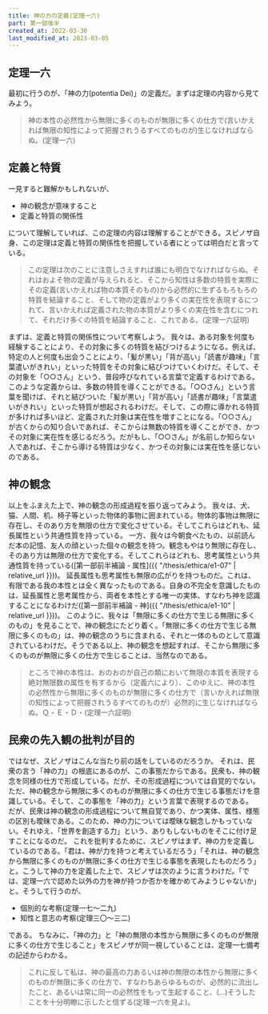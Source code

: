 ```yaml
---
title: 神の力の定義(定理一六)
part: 第一部後半
created_at: 2022-03-30
last_modified_at: 2023-03-05
---
```


## 定理一六

最初に行うのが、「神の力(potentia Dei)」の定義だ。まずは定理の内容から見てみよう。

>神の本性の必然性から無限に多くのものが無限に多くの仕方で(言いかえれば無限の知性によって把握されうるすべてのものが)生じなければならぬ。(定理一六)

## 定義と特質

一見すると難解かもしれないが、

- 神の観念が意味すること
- 定義と特質の関係性

について理解していれば、この定理の内容は理解することができる。スピノザ自身、この定理は定義と特質の関係性を把握している者にとっては明白だと言っている。

>この定理は次のことに注意しさえすれば誰にも明白でなければならぬ。それはおよそ物の定義が与えられると、そこから知性は多数の特質を実際にその定義(言いかえれば物の本質そのもの)から必然的に生ずるもろもろの特質を結論すること、そして物の定義がより多くの実在性を表現するにつれて、言いかえれば定義された物の本質がより多くの実在性を含むにつれて、それだけ多くの特質を結論すること、これである。(定理一六証明)

まずは、定義と特質の関係性について考察しよう。
我々は、ある対象を何度も経験することにより、その対象に多くの特質を結びつけるようになる。例えば、特定の人と何度も出会うことにより、「髪が黒い」「背が高い」「読書が趣味」「言葉遣いがきれい」といった特質をその対象に結びつけていくわけだ。そして、その対象を「○○さん」という、普段呼びなれている言葉で定義するわけである。
このような定義からは、多数の特質を導くことができる。「○○さん」という言葉を聞けば、それと結びついた「髪が黒い」「背が高い」「読書が趣味」「言葉遣いがきれい」といった特質が想起されるわけだ。そして、この際に導かれる特質が多ければ多いほど、定義された対象は実在性を増すことになる。「○○さん」が古くからの知り合いであれば、そこからは無数の特質を導くことができ、かつその対象に実在性を感じるだろう。だがもし、「○○さん」が名前しか知らない人であれば、そこから導ける特質は少なく、かつその対象には実在性を感じないのである。

## 神の観念

以上をふまえた上で、神の観念の形成過程を振り返ってみよう。
我々は、犬、猫、人間、机、椅子等といった物体的事物に囲まれている。物体的事物は無限に存在し、そのあり方を無限の仕方で変化させている。そしてこれらはどれも、延長属性という共通性質を持っている。
一方、我々は今朝食べたもの、以前読んだ本の記憶、友人の顔といった個々の観念を持つ。観念もやはり無限に存在し、そのあり方は無限の仕方で変化する。そしてこれらはどれも、思考属性という共通性質を持っている([第一部前半補論 - 属性]({{ "/thesis/ethica/e1-07" | relative_url }}))。
延長属性も思考属性も無限の広がりを持つものだ。これは、有限である我の本性とは全く異なったものである。自身の不完全を意識したものは、延長属性と思考属性から、両者を本性とする唯一の実体、すなわち神を認識することになるわけだ([第一部前半補論 - 神]({{ "/thesis/ethica/e1-10" | relative_url }}))。
このように、我々は「無限に多くの仕方で生じる無限に多くのもの」を見ることで、神の観念にたどり着く。「無限に多くの仕方で生じる無限に多くのもの」は、神の観念のうちに含まれる、それと一体のものとして意識されているわけだ。そうである以上、神の観念を想起すれば、そこから無限に多くのものが無限に多くの仕方で生じることは、当然なのである。

>ところで神の本性は、おのおのが自己の類において無限の本質を表現する絶対無限数の属性を有するから（定義六により）、このゆえに、神の本性の必然性から無限に多くのものが無限に多くの仕方で（言いかえれば無限の知性によって把握されうるすべてのものが）必然的に生じなければならぬ。Ｑ・Ｅ・Ｄ・(定理一六証明)

## 民衆の先入観の批判が目的

ではなぜ、スピノザはこんな当たり前の話をしているのだろうか。
それは、民衆の言う「神の力」の根底にあるのが、この事態だからである。民衆も、神の観念を同様の仕方で形成している。だが、その形成過程については自覚的でない。ただ、神の観念から無限に多くのものが無限に多くの仕方で生じる事態だけを意識している。そして、この事態を「神の力」という言葉で表現するのである。
だが、民衆は神の観念の形成過程について無自覚であり、かつ実体、属性、様態の区別も曖昧である。このため、神の力については曖昧な観念しかもっていない。それゆえ、「世界を創造する力」という、ありもしないものをそこに付け足すことになるのだ。
これを批判するために、スピノザはまず、神の力を定義しているのである。「君は、神が力を持つと考えているだろう」「それは、神の観念から無限に多くのものが無限に多くの仕方で生じる事態を表現したものだろう」と。こうして神の力を定義した上で、スピノザは次のように言うわけだ。「では、定理一六で認めた以外の力を神が持つか否かを確かめてみようじゃないか」と。そうして行うのが、

- 個別的な考察(定理一七～二九)
- 知性と意志の考察(定理三〇～三二)

である。
ちなみに、「神の力」と「神の無限の本性から無限に多くのものが無限に多くの仕方で生じること」をスピノザが同一視していることは、定理一七備考の記述からわかる。

>これに反して私は、神の最高の力あるいは神の無限の本性から無限に多くのものが無限に多くの仕方で、すなわちあらゆるものが、必然的に流出したこと、あるいは常に同一の必然性をもって生起すること、(...)そうしたことを十分明瞭に示したと信ずる(定理一六を見よ)。
